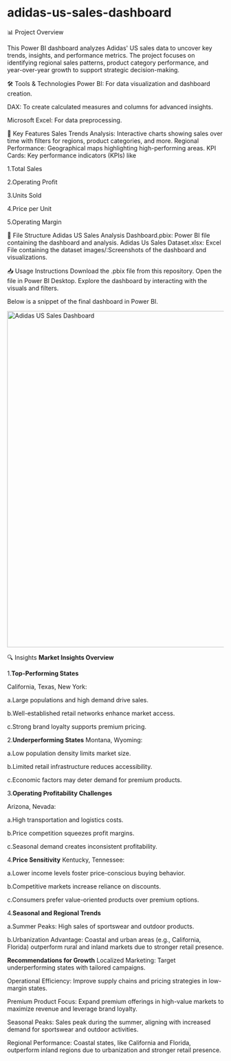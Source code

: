 # adidas-us-sales-dashboard
📊 Project Overview

This Power BI dashboard analyzes Adidas' US sales data to uncover key trends, insights, and performance metrics. The project focuses on identifying regional sales patterns, product category performance, and year-over-year growth to support strategic decision-making.


🛠 Tools & Technologies
Power BI: For data visualization and dashboard creation.

DAX: To create calculated measures and columns for advanced insights.

Microsoft Excel: For data preprocessing.


🚀 Key Features
Sales Trends Analysis: Interactive charts showing sales over time with filters for regions, product categories, and more.
Regional Performance: Geographical maps highlighting high-performing areas.
KPI Cards: Key performance indicators (KPIs) like 

1.Total Sales

2.Operating Profit

3.Units Sold

4.Price per Unit

5.Operating Margin




📂 File Structure
Adidas US Sales Analysis Dashboard.pbix: Power BI file containing the dashboard and analysis.
Adidas Us Sales Dataset.xlsx: Excel File containing the dataset
images/:Screenshots of the dashboard and visualizations.


📥 Usage Instructions
Download the .pbix file from this repository.
Open the file in Power BI Desktop.
Explore the dashboard by interacting with the visuals and filters.

Below is a snippet of the final dashboard in Power BI.



<img width="783" alt="Adidas US Sales Dashboard" src="https://github.com/user-attachments/assets/a875df21-21c2-4399-8a26-b8c5a607f4cf" />


🔍 Insights
**Market Insights Overview**

1.**Top-Performing States**

California, Texas, New York:

a.Large populations and high demand drive sales.

b.Well-established retail networks enhance market access.

c.Strong brand loyalty supports premium pricing.

2.**Underperforming States**
Montana, Wyoming:

a.Low population density limits market size.


b.Limited retail infrastructure reduces accessibility.


c.Economic factors may deter demand for premium products.

3.**Operating Profitability Challenges**

Arizona, Nevada:

a.High transportation and logistics costs.

b.Price competition squeezes profit margins.

c.Seasonal demand creates inconsistent profitability.

4.**Price Sensitivity**
Kentucky, Tennessee:

a.Lower income levels foster price-conscious buying behavior.

b.Competitive markets increase reliance on discounts.

c.Consumers prefer value-oriented products over premium options.

4.**Seasonal and Regional Trends**

a.Summer Peaks: High sales of sportswear and outdoor products.

b.Urbanization Advantage: Coastal and urban areas (e.g., California, Florida) outperform rural and inland markets due to stronger retail presence.


**Recommendations for Growth**
Localized Marketing: Target underperforming states with tailored campaigns.

Operational Efficiency: Improve supply chains and pricing strategies in low-margin states.

Premium Product Focus: Expand premium offerings in high-value markets to maximize revenue and leverage brand loyalty.

Seasonal Peaks: Sales peak during the summer, aligning with increased demand for sportswear and outdoor activities.

Regional Performance: Coastal states, like California and Florida, outperform inland regions due to urbanization and stronger retail presence.

